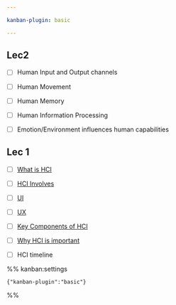 ```yaml
---

kanban-plugin: basic

---
```


## Lec2

- [ ] Human Input and Output channels
- [ ] Human Movement
- [ ] Human Memory
- [ ] Human Information Processing
- [ ] Emotion/Environment influences human capabilities


## Lec 1

- [ ] [What is HCI](Lec1%20-%20Intro/What%20is%20HCI.md)
- [ ] [HCI Involves](Lec1%20-%20Intro/HCI%20Involves.md)
- [ ] [UI](Lec1%20-%20Intro/UI.md)
- [ ] [UX](Lec1%20-%20Intro/UX.md)
- [ ] [Key Components of HCI](Lec1%20-%20Intro/Key%20Components%20of%20HCI.md)
- [ ] [Why HCI is important](Lec1%20-%20Intro/Why%20HCI%20is%20important.md)
- [ ] HCI timeline




%% kanban:settings
```
{"kanban-plugin":"basic"}
```
%%